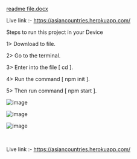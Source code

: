 [readme file.docx](https://github.com/Gyananjaya/CountryinAsia/files/7110987/readme.file.docx)


Live link :-  https://asiancountries.herokuapp.com/


Steps to run this project in your Device

1>	Download to file.

2>	Go to the terminal.

3>	Enter into the file [ cd <file name> ].
  
4>	Run the command [ npm init ].
  
5>	Then run command [ npm  start ].

![image](https://user-images.githubusercontent.com/64239588/132117186-99873f32-2f4f-40af-bee5-b68ca1345949.png)

 ![image](https://user-images.githubusercontent.com/64239588/132117209-d3a37e9f-d2d0-4cff-b902-9c9562cbb4d4.png)

  ![image](https://user-images.githubusercontent.com/64239588/132117221-84ee0423-84ca-400d-99ce-62b596ab39bf.png)


  
 
 

Live link :-  https://asiancountries.herokuapp.com/

